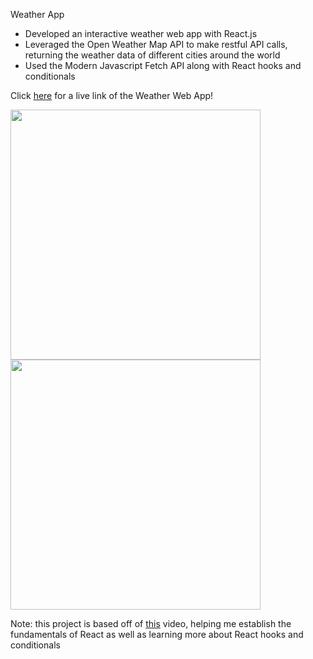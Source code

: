Weather App

- Developed an interactive weather web app with React.js
- Leveraged the Open Weather Map API to make restful API calls, returning the weather data of different cities around the world
- Used the Modern Javascript Fetch API along with React hooks and conditionals


Click [here](https://weatherdisplay.netlify.app/) for a live link of the Weather Web App!

<p float="left">
  <img src="https://user-images.githubusercontent.com/66896340/118201572-9eb1ed00-b40c-11eb-8401-cc1905a9e7f2.png" width="400" />
  <img src="https://user-images.githubusercontent.com/66896340/118180588-8f6e7780-b3eb-11eb-80cd-fdf203c41ca2.png" width="400" /> 
</p>

Note: this project is based off of [this](https://youtu.be/GuA0_Z1llYU) video, helping me establish the fundamentals of React as well as learning more about React hooks and conditionals
